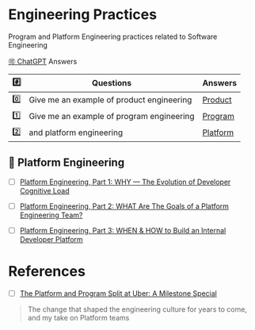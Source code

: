 # Engineering Practices

Program and Platform Engineering practices related to Software Engineering

[:accept: ChatGPT](https://chat.openai.com/) Answers

| :hash: | Questions | Answers |
|-|-|-|
| :zero: | Give me an example of product engineering | [Product](ChatGPT/product.md) |
| :one: | Give me an example of program engineering | [Program](ChatGPT/program.md) |
| :two: | and platform engineering                  | [Platform](ChatGPT/platform.md) |


## :train: Platform Engineering

- [ ] [Platform Engineering, Part 1: WHY — The Evolution of Developer Cognitive Load](https://medium.com/agorapulse-stories/platform-engineering-part-1-why-the-evolution-of-developer-cognitive-load-9f36f5cc2888)
- [ ] [Platform Engineering, Part 2: WHAT Are The Goals of a Platform Engineering Team?](https://medium.com/agorapulse-stories/platform-engineering-part-2-what-are-the-goals-of-a-platform-engineering-team-29aa439dae7d)
- [ ] [Platform Engineering, Part 3: WHEN & HOW to Build an Internal Developer Platform](https://medium.com/agorapulse-stories/platform-engineering-part-3-when-how-to-build-an-internal-developer-platform-cfb22efcca34)


# References



- [ ] [The Platform and Program Split at Uber: A Milestone Special](https://newsletter.pragmaticengineer.com/p/the-platform-and-program-split-at#%C2%A7the-platform-and-program-split-at-uber)
> The change that shaped the engineering culture for years to come, and my take on Platform teams
